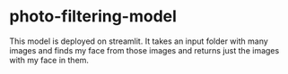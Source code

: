 # photo-filtering-model
This model is deployed on streamlit. It takes an input folder with many images and finds my face from those images and returns just the images with my face in them.
